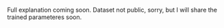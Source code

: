 Full explanation coming soon. Dataset not public, sorry, but I will share the trained parameteres soon.
